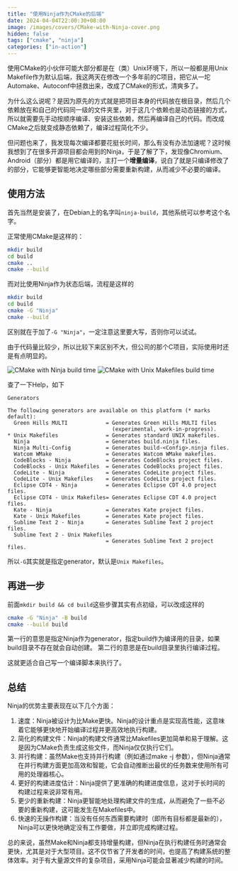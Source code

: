 ```yaml
---
title: "使用Ninja作为CMake的后端"
date: 2024-04-04T22:00:30+08:00
image: /images/covers/CMake-with-Ninja-cover.png
hidden: false
tags: ["cmake", "ninja"]
categories: ["in-action"]
---
```


使用CMake的小伙伴可能大部分都是在（类）Unix环境下，所以一般都是用Unix Makefile作为默认后端，我这两天在修改一个多年前的C项目，把它从一坨Automake、Autoconf中拯救出来，改成了CMake的形式，清爽多了。

为什么这么说呢？是因为原先的方式就是把项目本身的代码放在根目录，然后几个依赖放在和自己的代码同一级的文件夹里，对于这几个依赖也是动态链接的方式，所以就需要先手动按顺序编译、安装这些依赖，然后再编译自己的代码。而改成CMake之后就变成静态依赖了，编译过程简化不少。

但问题也来了，我发现每次编译都要花挺长时间，那么有没有办法加速呢？这时候我想到了在很多开源项目都会用到的Ninja，于是了解了下，发现像Chromium、Android（部分）都是用它编译的，主打一个**增量编译**，说白了就是只编译修改了的部分，它能够更智能地决定哪些部分需要重新构建，从而减少不必要的编译。

## 使用方法

首先当然是安装了，在Debian上的名字叫`ninja-build`，其他系统可以参考这个名字。

正常使用CMake是这样的：

```bash
mkdir build
cd build
cmake ..
cmake --build
```

而对比使用Ninja作为状态后端，流程是这样的

```bash
mkdir build
cd build
cmake -G "Ninja"
cmake --build
```

区别就在于加了`-G "Ninja"`，一定注意这里要大写，否则你可以试试。

由于代码量比较少，所以比较下来区别不大，但公司的那个C项目，实际使用时还是有点明显的。

![CMake with Ninja build time](/images/CMake-with-Ninja-build-time.png)
![CMake with Unix Makefiles build time](/images/CMake-with-Unix-Makefiles-build-time.png)

查了一下Help，如下

```plaintext
Generators

The following generators are available on this platform (* marks default):
  Green Hills MULTI            = Generates Green Hills MULTI files
                                 (experimental, work-in-progress).
* Unix Makefiles               = Generates standard UNIX makefiles.
  Ninja                        = Generates build.ninja files.
  Ninja Multi-Config           = Generates build-<Config>.ninja files.
  Watcom WMake                 = Generates Watcom WMake makefiles.
  CodeBlocks - Ninja           = Generates CodeBlocks project files.
  CodeBlocks - Unix Makefiles  = Generates CodeBlocks project files.
  CodeLite - Ninja             = Generates CodeLite project files.
  CodeLite - Unix Makefiles    = Generates CodeLite project files.
  Eclipse CDT4 - Ninja         = Generates Eclipse CDT 4.0 project files.
  Eclipse CDT4 - Unix Makefiles= Generates Eclipse CDT 4.0 project files.
  Kate - Ninja                 = Generates Kate project files.
  Kate - Unix Makefiles        = Generates Kate project files.
  Sublime Text 2 - Ninja       = Generates Sublime Text 2 project files.
  Sublime Text 2 - Unix Makefiles
                               = Generates Sublime Text 2 project files.
```

所以`-G`其实就是指定generator，默认是`Unix Makefiles`。

## 再进一步

前面`mkdir build && cd build`这些步骤其实有点初级，可以改成这样的

```bash
cmake -G "Ninja" -B build
cmake --build build
```

第一行的意思是指定Ninja作为generator，指定build作为编译用的目录，如果build目录不存在就会自动创建。
第二行的意思是在build目录里执行编译过程。

这就更适合自己写一个编译脚本来执行了。

## 总结

Ninja的优势主要表现在以下几个方面：

1. 速度：Ninja被设计为比Make更快。Ninja的设计重点是实现高性能，这意味着它能够更快地开始编译过程并更高效地执行构建。
1. 简化的构建文件：Ninja的构建文件通常比Makefiles更加简单和易于理解。这是因为CMake负责生成这些文件，而Ninja仅仅执行它们。
1. 并行构建：虽然Make也支持并行构建（例如通过make -j 参数），但Ninja通常在并行构建方面更加高效和智能，它会自动推断出最优的任务数来使用所有可用的处理器核心。
1. 更好的构建进度估计：Ninja提供了更准确的构建进度信息，这对于长时间的构建过程来说非常有用。
1. 更少的重新构建：Ninja更智能地处理构建文件的生成，从而避免了一些不必要的重新构建，这可能发生在Makefiles中。
1. 快速的无操作构建：当没有任何东西需要构建时（即所有目标都是最新的），Ninja可以更快地确定没有工作要做，并立即完成构建过程。

总的来说，虽然Make和Ninja都支持增量构建，但Ninja在执行构建任务时通常会更快，尤其是对于大型项目。这不仅节省了开发者的时间，也提高了构建系统的整体效率。对于有大量源文件的复杂项目，采用Ninja可能会显著减少构建的时间。
